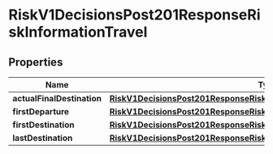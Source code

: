 
# RiskV1DecisionsPost201ResponseRiskInformationTravel

## Properties
Name | Type | Description | Notes
------------ | ------------- | ------------- | -------------
**actualFinalDestination** | [**RiskV1DecisionsPost201ResponseRiskInformationTravelActualFinalDestination**](RiskV1DecisionsPost201ResponseRiskInformationTravelActualFinalDestination.md) |  |  [optional]
**firstDeparture** | [**RiskV1DecisionsPost201ResponseRiskInformationTravelFirstDeparture**](RiskV1DecisionsPost201ResponseRiskInformationTravelFirstDeparture.md) |  |  [optional]
**firstDestination** | [**RiskV1DecisionsPost201ResponseRiskInformationTravelFirstDestination**](RiskV1DecisionsPost201ResponseRiskInformationTravelFirstDestination.md) |  |  [optional]
**lastDestination** | [**RiskV1DecisionsPost201ResponseRiskInformationTravelLastDestination**](RiskV1DecisionsPost201ResponseRiskInformationTravelLastDestination.md) |  |  [optional]



